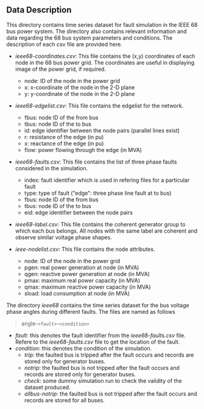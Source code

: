 ## Data Description

This directory contains time series dataset for fault simulation in the IEEE 68 bus power system. 
The directory also contains relevant information and data regarding the 68 bus system parameters and conditions.
The description of each csv file are provided here.

- _ieee68-coordinates.csv_: This file contains the (x,y) coordinates of each node in the 68 bus power grid. The coordinates are useful in displaying image of the power grid, if required.
    - node: ID of the node in the power grid
    - x: x-coordinate of the node in the 2-D plane
    - y: y-coordinate of the node in the 2-D plane

- _ieee68-edgelist.csv_: This file contains the edgelist for the network.
    - fbus: node ID of the from bus
    - tbus: node ID of the to bus
    - id: edge identifier between the node pairs (parallel lines exist)
    - r: resistance of the edge (in pu)
    - x: reactance of the edge (in pu)
    - flow: power flowing through the edge (in MVA)

- _ieee68-faults.csv_: This file contains the list of three phase faults considered in the simulation.
    - index: fault identifier which is used in refering files for a particular fault
    - type: type of fault ("edge": three phase line fault at to bus)
    - fbus: node ID of the from bus
    - tbus: node ID of the to bus
    - eid: edge identifier between the node pairs

- _ieee68-label.csv_: This file contains the coherent generator group to which each bus belongs. All nodes with the same label are coherent and observe similar voltage phase shapes.

- _ieee-nodelist.csv_: This file contains the node attributes.
    - node: ID of the node in the power grid
    - pgen: real power generation at node (in MVA)
    - qgen: reactive power generation at node (in MVA)
    - pmax: maximum real power capacity (in MVA)
    - qmax: maximum reactive power capacity (in MVA)
    - sload: load consumption at node (in MVA)



The directory _ieee68_ contains the time series dataset for the bus voltage phase angles during different faults. The files are named as follows
> angle-`<fault>`-`<condition>`
- *fault*: this denotes the fault identifier from the _ieee68-faults.csv_ file. Refere to the _ieee68-faults.csv_ file to get the location of the fault.
- *condition*: this denotes the condition of the simulation.
    - _trip_: the faulted bus is tripped after the fault occurs and records are stored only for generator buses.
    - _notrip_: the faulted bus is not tripped after the fault occurs and records are stored only for generator buses.
    - _check_: some dummy simulation run to check the validity of the dataset produced.
    - _allbus-notrip_: the faulted bus is not tripped after the fault occurs and records are stored for all buses.